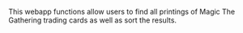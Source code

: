 This webapp functions allow users to find all printings of Magic The Gathering trading cards as well as sort the results.
